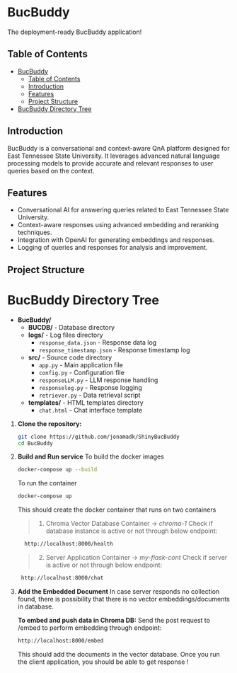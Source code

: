 # BucBuddy

The deployment-ready BucBuddy application!

## Table of Contents

- [BucBuddy](#bucbuddy)
  - [Table of Contents](#table-of-contents)
  - [Introduction](#introduction)
  - [Features](#features)
  - [Project Structure](#project-structure)
- [BucBuddy Directory Tree](#bucbuddy-directory-tree)

## Introduction

BucBuddy is a conversational and context-aware QnA platform designed for East Tennessee State University. It leverages advanced natural language processing models to provide accurate and relevant responses to user queries based on the context.

## Features

- Conversational AI for answering queries related to East Tennessee State University.
- Context-aware responses using advanced embedding and reranking techniques.
- Integration with OpenAI for generating embeddings and responses.
- Logging of queries and responses for analysis and improvement.

## Project Structure

# BucBuddy Directory Tree

- **BucBuddy/**
  - **BUCDB/** - Database directory
  - **logs/** - Log files directory
    - `response_data.json` - Response data log
    - `response_timestamp.json` - Response timestamp log
  - **src/** - Source code directory
    - `app.py` - Main application file
    - `config.py` - Configuration file
    - `responseLLM.py` - LLM response handling
    - `responselog.py` - Response logging
    - `retriever.py` - Data retrieval script
  - **templates/** - HTML templates directory
    - `chat.html` - Chat interface template


1. **Clone the repository:**

   ```sh
   git clone https://github.com/jonamadk/ShinyBucBuddy
   cd BucBuddy
   ```


2. **Build and Run service**
    To build the docker images
    ```bash
    docker-compose up --build   
    ```
   To run the container
   ```bash
   docker-compose up
   ```
    This should create the docker container that runs on two containers
    > 1. Chroma Vector Database Container -> *chroma-1*
    Check if database instance is active or not through below endpoint:
     ```bash
       http://localhost:8000/health
      ```
      
    > 2. Server Application Container -> *my-flask-cont*
    Check if server is active or not through below endpoint:
      ```bash
       http://localhost:8000/chat
      ```
    
3. **Add the Embedded Document**
    In case server responds no collection found, there is possibility that there is no vector embeddings/documents in database. 

    **To embed and push data in Chroma DB:**
    Send the post request to /embed to perform embedding through endpoint:
    ```bash
    http://localhost:8000/embed
    ```
    This should add the documents in the vector database. Once you run the client application, you should be able to get response !